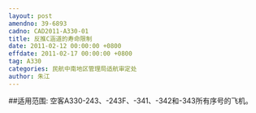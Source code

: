 ```yaml
---
layout: post
amendno: 39-6893
cadno: CAD2011-A330-01
title: 反推C涵道的寿命限制
date: 2011-02-12 00:00:00 +0800
effdate: 2011-02-17 00:00:00 +0800
tag: A330
categories: 民航中南地区管理局适航审定处
author: 朱江
---
```


##适用范围:
空客A330-243、-243F、-341、-342和-343所有序号的飞机。

